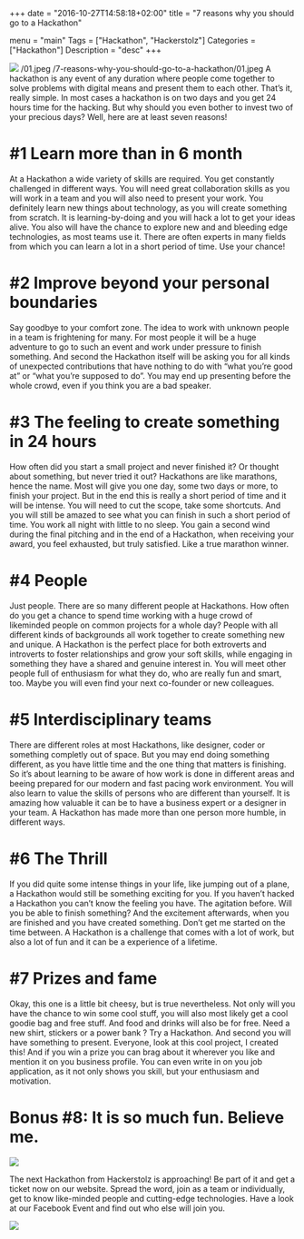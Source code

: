 +++
date = "2016-10-27T14:58:18+02:00"
title = "7 reasons why you should go to a Hackathon"

menu = "main"
Tags = ["Hackathon", "Hackerstolz"]
Categories = ["Hackathon"]
Description = "desc"
+++

<img src="01.jpeg">
/01.jpeg
/7-reasons-why-you-should-go-to-a-hackathon/01.jpeg
A hackathon is any event of any duration where people come together to solve problems with digital means and present them to each other. That’s it, really simple. In most cases a hackathon is on two days and you get 24 hours time for the hacking. But why should you even bother to invest two of your precious days? Well, here are at least seven reasons!

# #1 Learn more than in 6 month

At a Hackathon a wide variety of skills are required. You get constantly challenged in different ways. You will need great collaboration skills as you will work in a team and you will also need to present your work. You definitely learn new things about technology, as you will create something from scratch. It is learning-by-doing and you will hack a lot to get your ideas alive.
You also will have the chance to explore new and and bleeding edge technologies, as most teams use it. There are often experts in many fields from which you can learn a lot in a short period of time. Use your chance!

# #2 Improve beyond your personal boundaries

Say goodbye to your comfort zone. The idea to work with unknown people in a team is frightening for many. For most people it will be a huge adventure to go to such an event and work under pressure to finish something.
And second the Hackathon itself will be asking you for all kinds of unexpected contributions that have nothing to do with “what you’re good at” or “what you’re supposed to do”. You may end up presenting before the whole crowd, even if you think you are a bad speaker.

# #3 The feeling to create something in 24 hours

How often did you start a small project and never finished it? Or thought about something, but never tried it out?
Hackathons are like marathons, hence the name. Most will give you one day, some two days or more, to finish your project. But in the end this is really a short period of time and it will be intense. You will need to cut the scope, take some shortcuts. And you will still be amazed to see what you can finish in such a short period of time.
You work all night with little to no sleep. You gain a second wind during the final pitching and in the end of a Hackathon, when receiving your award, you feel exhausted, but truly satisfied. Like a true marathon winner.

# #4 People

Just people. There are so many different people at Hackathons. How often do you get a chance to spend time working with a huge crowd of likeminded people on common projects for a whole day? People with all different kinds of backgrounds all work together to create something new and unique.
A Hackathon is the perfect place for both extroverts and introverts to foster relationships and grow your soft skills, while engaging in something they have a shared and genuine interest in. You will meet other people full of enthusiasm for what they do, who are really fun and smart, too.
Maybe you will even find your next co-founder or new colleagues.

# #5 Interdisciplinary teams

There are different roles at most Hackathons, like designer, coder or something completly out of space. But you may end doing something different, as you have little time and the one thing that matters is finishing. So it’s about learning to be aware of how work is done in different areas and beeing prepared for our modern and fast pacing work environment.
You will also learn to value the skills of persons who are different than yourself. It is amazing how valuable it can be to have a business expert or a designer in your team. A Hackathon has made more than one person more humble, in different ways.

# #6 The Thrill

If you did quite some intense things in your life, like jumping out of a plane, a Hackathon would still be something exciting for you. If you haven’t hacked a Hackathon you can’t know the feeling you have. The agitation before. Will you be able to finish something? And the excitement afterwards, when you are finished and you have created something. Don’t get me started on the time between. A Hackathon is a challenge that comes with a lot of work, but also a lot of fun and it can be a experience of a lifetime.

# #7 Prizes and fame

Okay, this one is a little bit cheesy, but is true nevertheless. Not only will you have the chance to win some cool stuff, you will also most likely get a cool goodie bag and free stuff. And food and drinks will also be for free. Need a new shirt, stickers or a power bank ? Try a Hackathon.
And second you will have something to present. Everyone, look at this cool project, I created this! And if you win a prize you can brag about it wherever you like and mention it on you business profile. You can even write in on you job application, as it not only shows you skill, but your enthusiasm and motivation.

# Bonus #8: It is so much fun. Believe me.

<img src="02.jpeg" class="small">

The next Hackathon from Hackerstolz is approaching! Be part of it and get a ticket now on our website. Spread the word, join as a team or individually, get to know like-minded people and cutting-edge technologies. Have a look at our Facebook Event and find out who else will join you.

<a href="http://mobility-hacks.de" target="_blank"><img src="03.png" class="small"></a>